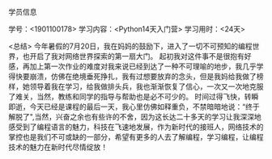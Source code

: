 学员信息

学号：<1901100178>
学习内容：<Python14天入门营>
学习用时：<24天>

<总结>
 今年暑假的7月20日，我在妈妈的鼓励下，进入了一切不可预知的编程世界，也开启了我对网络世界探索的第一扇大门。
   起初我对这件事不是很抱有好感，再加上第一次作业的难度对我来说已经到达了一种不可理喻的地步，我几乎学得快要崩溃，仿佛在绝境垂死挣扎，我有过想要放弃的念头，但是我妈给我做了榜样，她领导着我在学习，给我做排头兵，我也渐渐恢复了信心，一次又一次地克服了难关，当然，教练和同学的指导与帮助也是必不可少的。
   时间过得飞快，转瞬即逝，今天已经是课程的最后一天，我心里仿佛如释重负，不禁暗暗地说：“终于解脱了",当然，兴奋之余也有些许的不舍，因为这长达二十多天的学习让我深深地感受到了编程语言的魅力，科技在飞速地发展，作为新时代的接班人，网络技术的掌控也是我们不可或缺的一部分，希望有更多的人去了解编程，学习编程，让编程技术的魅力在新时代尽情绽放！